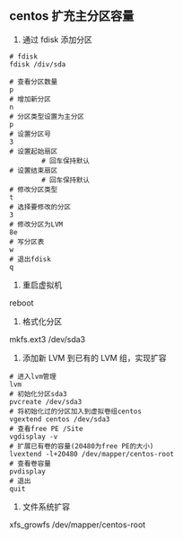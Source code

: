 ## centos 扩充主分区容量

1. 通过 fdisk 添加分区

```shell
# fdisk
fdisk /div/sda

# 查看分区数量
p
# 增加新分区
n
# 分区类型设置为主分区
p
# 设置分区号
3
# 设置起始扇区
        # 回车保持默认
# 设置结束扇区
        # 回车保持默认
# 修改分区类型
t
# 选择要修改的分区
3
# 修改分区为LVM
8e
# 写分区表
w
# 退出fdisk
q
```

1. 重启虚拟机

reboot

1. 格式化分区

mkfs.ext3 /dev/sda3

1. 添加新 LVM 到已有的 LVM 组，实现扩容

```shell
# 进入lvm管理
lvm
# 初始化分区sda3
pvcreate /dev/sda3
# 将初始化过的分区加入到虚拟卷组centos
vgextend centos /dev/sda3
# 查看free PE /Site
vgdisplay -v
# 扩展已有卷的容量(20480为free PE的大小)
lvextend -l+20480 /dev/mapper/centos-root
# 查看卷容量
pvdisplay
# 退出
quit
```

1. 文件系统扩容

xfs_growfs /dev/mapper/centos-root
